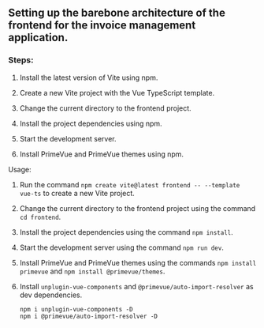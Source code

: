 ## Setting up the barebone architecture of the frontend for the invoice management application.

### Steps:

1.  Install the latest version of Vite using npm.

2.  Create a new Vite project with the Vue TypeScript template.

3.  Change the current directory to the frontend project.

4.  Install the project dependencies using npm.

5.  Start the development server.

6.  Install PrimeVue and PrimeVue themes using npm.

Usage:

1.  Run the command `npm create vite@latest frontend -- --template vue-ts` to create a new Vite project.

2.  Change the current directory to the frontend project using the command `cd frontend`.

3.  Install the project dependencies using the command `npm install`.

4.  Start the development server using the command `npm run dev`.

5.  Install PrimeVue and PrimeVue themes using the commands `npm install primevue` and `npm install @primevue/themes`.

6.  Install `unplugin-vue-components` and `@primevue/auto-import-resolver` as dev dependencies.

    ```shell
    npm i unplugin-vue-components -D
    npm i @primevue/auto-import-resolver -D
    ```
